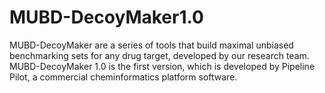 # MUBD-DecoyMaker1.0
MUBD-DecoyMaker are a series of tools that build maximal unbiased benchmarking sets for any drug target, developed by our research team.   
MUBD-DecoyMaker 1.0 is the first version, which is developed by Pipeline Pilot, a commercial cheminformatics platform software. 


